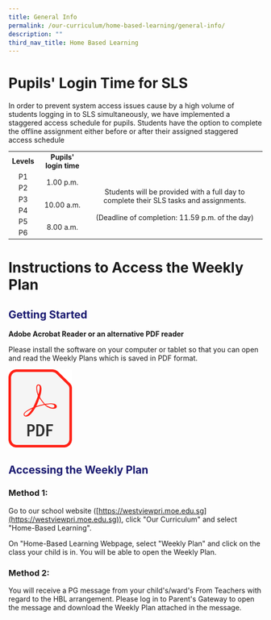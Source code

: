```yaml
---
title: General Info
permalink: /our-curriculum/home-based-learning/general-info/
description: ""
third_nav_title: Home Based Learning
---
```

# Pupils' Login Time for SLS
In order to prevent system access issues cause by a high volume of students logging in to SLS simultaneously, we have implemented a staggered access schedule for pupils. Students have the option to complete the offline assignment either before or after their assigned staggered access schedule

<table style="text-align:center; vertical-align:middle;">
<tbody>
  <tr style="font-weight: bold;">
    <td>Levels</td>
    <td>Pupils' login time</td>
    <td></td>
  </tr>
  <tr>
    <td>P1</td>
    <td rowspan="2">1.00 p.m.</td>
    <td rowspan="6">Students will be provided with a full day to complete their SLS tasks and assignments.<br><br>(Deadline of completion: 11.59 p.m. of the day)</td>
  </tr>
  <tr>
    <td>P2</td>
  </tr>
  <tr>
    <td>P3</td>
    <td rowspan="2">10.00 a.m.</td>
  </tr>
  <tr>
    <td>P4</td>
  </tr>
  <tr>
    <td>P5</td>
    <td rowspan="2">8.00 a.m.</td>
  </tr>
  <tr>
    <td>P6</td>
  </tr>
</tbody>
</table>


# Instructions to Access the Weekly Plan

<h2 style="color: midnightblue;">Getting Started</h2>

**Adobe Acrobat Reader or an alternative PDF reader**

Please install the software on your computer or tablet so that you can open and read the Weekly Plans which is saved in PDF format.

<p><a href="https://get.adobe.com/reader/"><img src="/images/Home%20Based%20Learning/pdf_file_icon.png" style="width: 25%;"></a></p>

<h2 style="color: midnightblue;">Accessing the Weekly Plan</h2>

### Method 1:
Go to our school website ([https://westviewpri.moe.edu.sg](https://westviewpri.moe.edu.sg)), click "Our Curriculum" and select "Home-Based Learning".

On "Home-Based Learning Webpage, select "Weekly Plan" and click on the class your child is in. You will be able to open the Weekly Plan.

### Method 2:
You will receive a PG message from your child's/ward's From Teachers with regard to the HBL arrangement. Please log in to Parent's Gateway to open the message and download the Weekly Plan attached in the message.